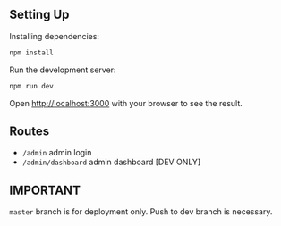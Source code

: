 ## Setting Up

Installing dependencies:

```bash
npm install
```

Run the development server:
```bash
npm run dev
```

Open [http://localhost:3000](http://localhost:3000) with your browser to see the result.

## Routes

- `/admin` admin login
- `/admin/dashboard` admin dashboard [DEV ONLY]

## IMPORTANT
`master` branch is for deployment only. Push to dev branch is necessary.